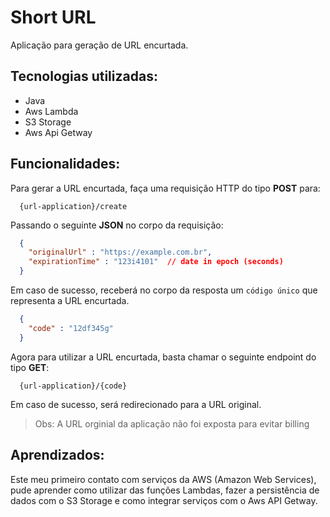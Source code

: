 # Short URL

Aplicação para geração de URL encurtada.

## Tecnologias utilizadas:

- Java
- Aws Lambda
- S3 Storage
- Aws Api Getway

## Funcionalidades:

Para gerar a URL encurtada, faça uma requisição HTTP do tipo __POST__ para:

```
  {url-application}/create
```

Passando o seguinte __JSON__ no corpo da requisição:

```json
  {
    "originalUrl" : "https://example.com.br",
    "expirationTime" : "123i4101"  // date in epoch (seconds)
  }
```

Em caso de sucesso, receberá no corpo da resposta um `código único` que representa a URL encurtada.

```json
  {
    "code" : "12df345g"
  }
```

Agora para utilizar a URL encurtada, basta chamar o seguinte endpoint do tipo __GET__:

```
  {url-application}/{code}
```

Em caso de sucesso, será redirecionado para a URL original. 

> Obs: A URL orginial da aplicação não foi exposta para evitar billing

## Aprendizados:

Este meu primeiro contato com serviços da AWS (Amazon Web Services), pude aprender como utilizar das funções Lambdas, fazer a persistência
de dados com o S3 Storage e como integrar serviços com o Aws API Getway.



